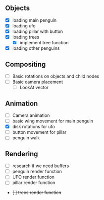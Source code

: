 ## Objects
- [x] loading main penguin
- [x] loading ufo
- [x] loading pillar with button
- [x] loading trees
  - [x] implement tree function
- [x] loading other penguins

## Compositing
- [ ] Basic rotations on objects and child nodes
- [ ] Basic camera placement 
  - [ ] LookAt vector

## Animation
- [ ] Camera animation
- [ ] basic wing movement for main penguin
- [x] disk rotations for ufo
- [ ] button movement for pillar
- [ ] penguin walk

## Rendering
- [ ] research if we need buffers
- [ ] penguin render function
- [ ] UFO render function
- [ ] pillar render function
- ~~[ ] trees render function~~
